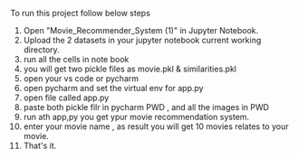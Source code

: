 To run this project follow below steps 
1. Open "Movie_Recommender_System (1)" in Jupyter Notebook.
2. Upload the 2 datasets in  your jupyter notebook current working directory.
3. run all the cells in note book
4. you will get two pickle files as movie.pkl & similarities.pkl
5. open your vs code or pycharm
6. open pycharm and set the virtual env for app.py
7. open file called app.py
8. paste both pickle filr in pycharm PWD , and all the images in PWD 
9. run ath app,py you get ypur movie recommendation system.
10. enter your movie name , as result you will get 10 movies relates to your movie.
11. That's it.

